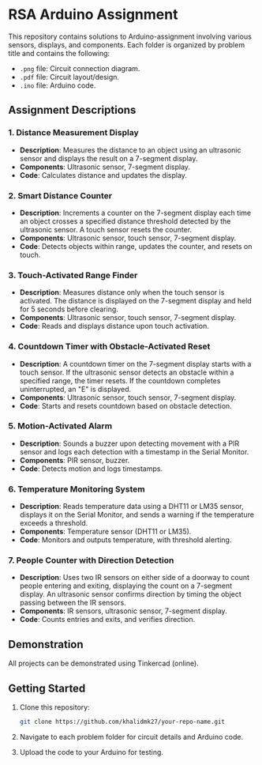 # RSA Arduino Assignment

This repository contains solutions to Arduino-assignment involving various sensors, displays, and components. Each folder is organized by problem title and contains the following:

- `.png` file: Circuit connection diagram.
- `.pdf` file: Circuit layout/design.
- `.ino` file: Arduino code.

## Assignment Descriptions

### 1. Distance Measurement Display
- **Description**: Measures the distance to an object using an ultrasonic sensor and displays the result on a 7-segment display.
- **Components**: Ultrasonic sensor, 7-segment display.
- **Code**: Calculates distance and updates the display.

### 2. Smart Distance Counter
- **Description**: Increments a counter on the 7-segment display each time an object crosses a specified distance threshold detected by the ultrasonic sensor. A touch sensor resets the counter.
- **Components**: Ultrasonic sensor, touch sensor, 7-segment display.
- **Code**: Detects objects within range, updates the counter, and resets on touch.

### 3. Touch-Activated Range Finder
- **Description**: Measures distance only when the touch sensor is activated. The distance is displayed on the 7-segment display and held for 5 seconds before clearing.
- **Components**: Ultrasonic sensor, touch sensor, 7-segment display.
- **Code**: Reads and displays distance upon touch activation.

### 4. Countdown Timer with Obstacle-Activated Reset
- **Description**: A countdown timer on the 7-segment display starts with a touch sensor. If the ultrasonic sensor detects an obstacle within a specified range, the timer resets. If the countdown completes uninterrupted, an "E" is displayed.
- **Components**: Ultrasonic sensor, touch sensor, 7-segment display.
- **Code**: Starts and resets countdown based on obstacle detection.

### 5. Motion-Activated Alarm
- **Description**: Sounds a buzzer upon detecting movement with a PIR sensor and logs each detection with a timestamp in the Serial Monitor.
- **Components**: PIR sensor, buzzer.
- **Code**: Detects motion and logs timestamps.

### 6. Temperature Monitoring System
- **Description**: Reads temperature data using a DHT11 or LM35 sensor, displays it on the Serial Monitor, and sends a warning if the temperature exceeds a threshold.
- **Components**: Temperature sensor (DHT11 or LM35).
- **Code**: Monitors and outputs temperature, with threshold alerting.

### 7. People Counter with Direction Detection
- **Description**: Uses two IR sensors on either side of a doorway to count people entering and exiting, displaying the count on a 7-segment display. An ultrasonic sensor confirms direction by timing the object passing between the IR sensors.
- **Components**: IR sensors, ultrasonic sensor, 7-segment display.
- **Code**: Counts entries and exits, and verifies direction.

## Demonstration
All projects can be demonstrated using Tinkercad (online).

## Getting Started
1. Clone this repository:
   ```bash
   git clone https://github.com/khalidmk27/your-repo-name.git

2. Navigate to each problem folder for circuit details and Arduino code.

3. Upload the code to your Arduino for testing.

